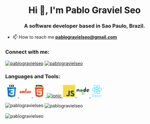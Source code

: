 <h1 align="center">Hi 👋, I'm Pablo Graviel Seo</h1>
<h3 align="center">A software developer based in Sao Paulo, Brazil.</h3>

- 📫 How to reach me **pablogravielseo@gmail.com**

<h3 align="left">Connect with me:</h3>
<p align="left">
<a href="https://twitter.com/pablogravielseo" target="blank"><img align="center" src="https://raw.githubusercontent.com/rahuldkjain/github-profile-readme-generator/neutral-icons/src/images/icons/Social/twitter.svg" alt="pablogravielseo" height="30" width="40" /></a>
<a href="https://linkedin.com/in/pablogravielseo" target="blank"><img align="center" src="https://raw.githubusercontent.com/rahuldkjain/github-profile-readme-generator/neutral-icons/src/images/icons/Social/linked-in-alt.svg" alt="pablogravielseo" height="30" width="40" /></a>
</p>

<h3 align="left">Languages and Tools:</h3>
<p align="left"> <a href="https://www.w3schools.com/css/" target="_blank"> <img src="https://raw.githubusercontent.com/devicons/devicon/master/icons/css3/css3-original-wordmark.svg" alt="css3" width="40" height="40"/> </a> <a href="https://emberjs.com/" target="_blank"> <img src="https://raw.githubusercontent.com/devicons/devicon/master/icons/ember/ember-original-wordmark.svg" alt="ember" width="40" height="40"/> </a> <a href="https://www.w3.org/html/" target="_blank"> <img src="https://raw.githubusercontent.com/devicons/devicon/master/icons/html5/html5-original-wordmark.svg" alt="html5" width="40" height="40"/> </a> <a href="https://ionicframework.com" target="_blank"> <img src="https://upload.wikimedia.org/wikipedia/commons/d/d1/Ionic_Logo.svg" alt="ionic" width="40" height="40"/> </a> <a href="https://developer.mozilla.org/en-US/docs/Web/JavaScript" target="_blank"> <img src="https://raw.githubusercontent.com/devicons/devicon/master/icons/javascript/javascript-original.svg" alt="javascript" width="40" height="40"/> </a> <a href="https://nodejs.org" target="_blank"> <img src="https://raw.githubusercontent.com/devicons/devicon/master/icons/nodejs/nodejs-original-wordmark.svg" alt="nodejs" width="40" height="40"/> </a> <a href="https://reactjs.org/" target="_blank"> <img src="https://raw.githubusercontent.com/devicons/devicon/master/icons/react/react-original-wordmark.svg" alt="react" width="40" height="40"/> </a> </p>

<p><img align="left" src="https://github-readme-stats.vercel.app/api/top-langs?username=pablogravielseo&show_icons=true&locale=en&layout=compact" alt="pablogravielseo" /></p>

<p>&nbsp;<img align="center" src="https://github-readme-stats.vercel.app/api?username=pablogravielseo&show_icons=true&locale=en" alt="pablogravielseo" /></p>

<p><img align="center" src="https://github-readme-streak-stats.herokuapp.com/?user=pablogravielseo&" alt="pablogravielseo" /></p>
